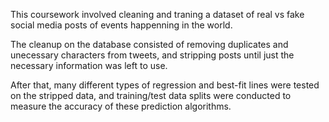 This coursework involved cleaning and traning a dataset of real vs fake social media posts of events happenning in the world.

The cleanup on the database consisted of removing duplicates and unecessary characters from tweets, and stripping posts until just the necessary information was left to use.

After that, many different types of regression and best-fit lines were tested on the stripped data, and training/test data splits were conducted to measure the accuracy of these prediction algorithms.
